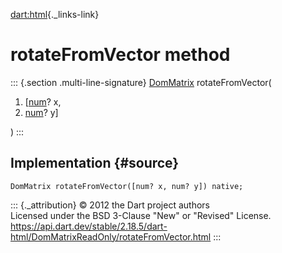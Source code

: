 [dart:html](../../dart-html/dart-html-library){._links-link}

rotateFromVector method
=======================

::: {.section .multi-line-signature}
[DomMatrix](../dommatrix-class) rotateFromVector(

1.  \[[num](../../dart-core/num-class)? x,
2.  [num](../../dart-core/num-class)? y\]

)
:::

Implementation {#source}
--------------

``` {.language-dart data-language="dart"}
DomMatrix rotateFromVector([num? x, num? y]) native;
```

::: {._attribution}
© 2012 the Dart project authors\
Licensed under the BSD 3-Clause \"New\" or \"Revised\" License.\
<https://api.dart.dev/stable/2.18.5/dart-html/DomMatrixReadOnly/rotateFromVector.html>
:::
